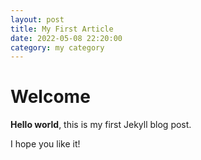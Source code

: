 ```yaml
---
layout: post
title: My First Article
date: 2022-05-08 22:20:00
category: my category
---
```


# Welcome

**Hello world**, this is my first Jekyll blog post.

I hope you like it!